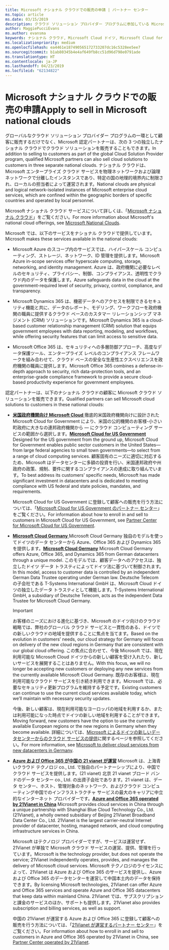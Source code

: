 ```yaml
---
title: Microsoft ナショナル クラウドでの販売の申請 | パートナー センター
ms.topic: article
ms.date: 03/15/2019
description: クラウド ソリューション プロバイダー プログラムに参加している Microsoft パートナーは、サポートされているナショナル クラウドに登録された顧客に販売できます。
author: MaggiePucciEvans
ms.author: evansma
keywords: ナショナル クラウド, Microsoft Cloud ドイツ, Microsoft Cloud for US Government, 21Vianet, Microsoft Cloud 中国
ms.localizationpriority: medium
ms.openlocfilehash: ea4461e187490565172733207dc16c5328ee5ee7
ms.sourcegitcommit: b1ab80345b4e4af649fb8cc51d96d798e0791ade
ms.translationtype: HT
ms.contentlocale: ja-JP
ms.lasthandoff: 04/23/2019
ms.locfileid: "62134822"
---
```

# <a name="apply-to-sell-in-microsoft-national-clouds"></a><span data-ttu-id="230a9-104">Microsoft ナショナル クラウドでの販売の申請</span><span class="sxs-lookup"><span data-stu-id="230a9-104">Apply to sell in Microsoft national clouds</span></span>

<span data-ttu-id="230a9-105">グローバルなクラウド ソリューション プロバイダー プログラムの一環として顧客に販売するだけでなく、Microsoft 認定パートナーは、次の 3 つの独立したナショナル クラウドでクラウド ソリューションを販売することもできます。</span><span class="sxs-lookup"><span data-stu-id="230a9-105">In addition to selling to customers as part of the global Cloud Solution Provider program, qualified Microsoft partners can also sell cloud solutions to customers in three separate national clouds.</span></span> <span data-ttu-id="230a9-106">ナショナル クラウドは、Microsoft エンタープライズ クラウド サービスを物理ネットワークおよび論理ネットワークで分離したインスタンスであり、特定の国の地理的境界内に制限され、ローカルの担当者によって運営されます。</span><span class="sxs-lookup"><span data-stu-id="230a9-106">National clouds are physical and logical network-isolated instances of Microsoft enterprise cloud services, which are confined within the geographic borders of specific countries and operated by local personnel.</span></span> 

<span data-ttu-id="230a9-107">Microsoft ナショナル クラウド サービスについて詳しくは、「[Microsoft ナショナル クラウド](https://www.microsoft.com/trustcenter/cloudservices/nationalcloud)」をご覧ください。</span><span class="sxs-lookup"><span data-stu-id="230a9-107">For more information about Microsoft's national cloud offerings, see [Microsoft National Clouds](https://www.microsoft.com/trustcenter/cloudservices/nationalcloud).</span></span>

<span data-ttu-id="230a9-108">Microsoft では、以下のサービスをナショナル クラウドで提供しています。</span><span class="sxs-lookup"><span data-stu-id="230a9-108">Microsoft makes these services available in the national clouds:</span></span>

-   <span data-ttu-id="230a9-109">Microsoft Azure のスコープ内のサービスでは、ハイパースケール コンピューティング、ストレージ、ネットワーク、ID 管理を提供します。</span><span class="sxs-lookup"><span data-stu-id="230a9-109">Microsoft Azure in-scope services offer hyperscale computing, storage, networking, and identity management.</span></span> <span data-ttu-id="230a9-110">Azure は、政府機関に必要なレベルのセキュリティ、プライバシー、制御、コンプライアンス、透明性でクラウド内のデータを保護します。</span><span class="sxs-lookup"><span data-stu-id="230a9-110">Azure safeguards data in the cloud at the government-required level of security, privacy, control, compliance, and transparency.</span></span>

-   <span data-ttu-id="230a9-111">Microsoft Dynamics 365 は、機密データへのアクセスを制限できるセキュリティ機能と共に、データのレポート、モデリング、ワークフローを政府機関の職員に提供するクラウド ベースのカスタマー リレーションシップ マネジメント (CRM) ソリューションです。</span><span class="sxs-lookup"><span data-stu-id="230a9-111">Microsoft Dynamics 365 is a cloud-based customer relationship management (CRM) solution that equips government employees with data reporting, modeling, and workflows, while offering security features that can limit access to sensitive data.</span></span>

-   <span data-ttu-id="230a9-112">Microsoft Office 365 は、セキュリティへの多層防御アプローチ、高度なデータ保護ツール、エンタープライズ レベルのコンプライアンス フレームワークを組み合わせて、クラウド ベースの安全な生産性エクスペリエンスを政府機関の職員に提供します。</span><span class="sxs-lookup"><span data-stu-id="230a9-112">Microsoft Office 365 combines a defense-in-depth approach to security, rich data-protection tools, and an enterprise-grade compliance framework to provide a secure cloud-based productivity experience for government employees.</span></span>

<span data-ttu-id="230a9-113">認定パートナーは、以下のナショナル クラウドの顧客に Microsoft クラウド ソリューションを販売できます。</span><span class="sxs-lookup"><span data-stu-id="230a9-113">Qualified partners can sell Microsoft cloud solutions to customers in these national clouds:</span></span>

-   <span data-ttu-id="230a9-114">[**米国政府機関向け Microsoft Cloud** ](https://www.microsoft.com/trustcenter/cloudservices/nationalcloud#Microsoft_Cloud_for_US)徹底的米国政府機関向けに設計された Microsoft Cloud for Government により、米国の公的機関のお客様-小さい町政府に大きなの連邦政府機関から — にクラウド コンピューティング サービスの範囲から選択します。</span><span class="sxs-lookup"><span data-stu-id="230a9-114">[**Microsoft Cloud for US Government**](https://www.microsoft.com/trustcenter/cloudservices/nationalcloud#Microsoft_Cloud_for_US) Designed for the US government from the ground up, Microsoft Cloud for Government enables public sector customers in the United States—from large federal agencies to small town governments—to select from a range of cloud computing services.</span></span> <span data-ttu-id="230a9-115">顧客固有のニーズに適切に対応するため、Microsoft はデータセンターに多額の投資を行い、米国連邦政府や州政府の政策、規制、要件に関するコンプライアンスの達成に取り組んでいます。</span><span class="sxs-lookup"><span data-stu-id="230a9-115">To best address its customers’ specific needs, Microsoft has made significant investment in datacenters and is dedicated to meeting compliance with US federal and state policies, mandates, and requirements.</span></span> 

    <span data-ttu-id="230a9-116">Microsoft Cloud for US Government に登録して顧客への販売を行う方法については、「[Microsoft Cloud for US Government のパートナー センター](partner-center-for-microsoft-us-govt-cloud.md)」をご覧ください。</span><span class="sxs-lookup"><span data-stu-id="230a9-116">For information about how to enroll in and sell to customers in Microsoft Cloud for US Government, see [Partner Center for Microsoft Cloud for US Government](partner-center-for-microsoft-us-govt-cloud.md).</span></span>

-   <span data-ttu-id="230a9-117">[**Microsoft Cloud Germany** ](https://www.microsoft.com/trustcenter/cloudservices/nationalcloud#Microsoft_Cloud_Germany) Microsoft Cloud Germany 独自のモデルを使ってドイツのデータ センターから Azure、Office 365 および Dynamics 365 を提供します。</span><span class="sxs-lookup"><span data-stu-id="230a9-117">[**Microsoft Cloud Germany**](https://www.microsoft.com/trustcenter/cloudservices/nationalcloud#Microsoft_Cloud_Germany) Microsoft Cloud Germany offers Azure, Office 365, and Dynamics 365 from German datacenters through a unique model.</span></span> <span data-ttu-id="230a9-118">このモデルでは、顧客データへのアクセスは、独立したドイツ データ トラスティによってドイツ法に基づいて制御されます。</span><span class="sxs-lookup"><span data-stu-id="230a9-118">In this model, access to customer data is controlled by an independent German Data Trustee operating under German law.</span></span> <span data-ttu-id="230a9-119">Deutsche Telecom の子会社である T-Systems International GmbH は、Microsoft Cloud ドイツの独立したデータ トラスティとして機能します。</span><span class="sxs-lookup"><span data-stu-id="230a9-119">T-Systems International GmbH, a subsidiary of Deutsche Telecom, acts as the independent Data Trustee for Microsoft Cloud Germany.</span></span> 

    > [!IMPORTANT]  
    > <span data-ttu-id="230a9-120">お客様のニーズにおける進化に基づき、Microsoft のドイツ向けのクラウド戦略では、弊社のグローバル クラウド サービスと一貫性のある、ドイツでの新しいクラウドの地域を提供することに焦点を当てます。</span><span class="sxs-lookup"><span data-stu-id="230a9-120">Based on the evolution in customers’ needs, our cloud strategy for Germany will focus on delivery of the new cloud regions in Germany that are consistent with our global cloud offering.</span></span> <span data-ttu-id="230a9-121">この焦点に合わせて、今後 Microsoft では、現在利用可能な Microsoft Cloud ドイツからの新しい顧客を受け入れたり、新しいサービスを展開することはありません。</span><span class="sxs-lookup"><span data-stu-id="230a9-121">With this focus, we will no longer be accepting new customers or deploying any new services from the currently available Microsoft Cloud Germany.</span></span> <span data-ttu-id="230a9-122">既存のお客様は、現在利用可能なクラウド サービスを引き続き利用できます。Microsoft では、必要なセキュリティ更新プログラムを維持する予定です。</span><span class="sxs-lookup"><span data-stu-id="230a9-122">Existing customers can continue to use the current cloud services available today, which we’ll maintain with necessary security updates.</span></span>
    >  
    > <span data-ttu-id="230a9-123">今後、新しい顧客は、現在利用可能なヨーロッパの地域を利用するか、または利用可能になった時点でドイツの新しい地域を利用することができます。</span><span class="sxs-lookup"><span data-stu-id="230a9-123">Moving forward, new customers have the option to use the currently available European regions or the new regions in Germany when they become available.</span></span> <span data-ttu-id="230a9-124">詳細については、[Microsoft によるドイツの新しいデータセンターからのクラウド サービスの提供](https://news.microsoft.com/europe/2018/08/31/microsoft-to-deliver-cloud-services-from-new-datacentres-in-germany-in-2019-to-meet-evolving-customer-needs/)に関するページを参照してください。</span><span class="sxs-lookup"><span data-stu-id="230a9-124">For more information, see [Microsoft to deliver cloud services from new datacenters in Germany](https://news.microsoft.com/europe/2018/08/31/microsoft-to-deliver-cloud-services-from-new-datacentres-in-germany-in-2019-to-meet-evolving-customer-needs/).</span></span>

    
-   <span data-ttu-id="230a9-125">[**Azure および Office 365 が中国の 21 vianet が運営**](https://www.microsoft.com/trustcenter/cloudservices/nationalcloud#Microsoft_Cloud_for_China) Microsoft は、上海青いクラウド テクノロジ co., Ltd. で独自のパートナーシップにより、中国でクラウド サービスを提供します。(21 vianet) 北京 21 vianet ブロード バンドのデータ センター co., Ltd. の出資子会社であります。21 vianet は、データ センター、ホスト、管理対象のネットワーク、およびクラウド コンピューティング中国でのインフラストラクチャ サービスの最大のキャリアに中立的なインターネット プロバイダーです。</span><span class="sxs-lookup"><span data-stu-id="230a9-125">[**Azure and Office 365 operated by 21Vianet in China**](https://www.microsoft.com/trustcenter/cloudservices/nationalcloud#Microsoft_Cloud_for_China) Microsoft provides cloud services in China through a unique partnership with Shanghai Blue Cloud Technology Co., Ltd. (21Vianet), a wholly owned subsidiary of Beijing 21Vianet Broadband Data Center Co., Ltd. 21Vianet is the largest carrier-neutral Internet provider of datacenter, hosting, managed network, and cloud computing infrastructure services in China.</span></span> 

    <span data-ttu-id="230a9-126">Microsoft はテクノロジ プロバイダーですが、サービスは運営せず、21Vianet が単独で Microsoft クラウド サービスの運営、提供、管理を行っています。</span><span class="sxs-lookup"><span data-stu-id="230a9-126">Microsoft is the technology provider, but does not operate the service; 21Vianet independently operates, provides, and manages the delivery of Microsoft cloud services.</span></span> <span data-ttu-id="230a9-127">Microsoft テクノロジのライセンスによって、21Vianet は Azure および Office 365 のサービスを提供し、Azure および Office 365 のデータセンターを運営して中国本土内のデータを保持できます。</span><span class="sxs-lookup"><span data-stu-id="230a9-127">By licensing Microsoft technologies, 21Vianet can offer Azure and Office 365 services and operate Azure and Office 365 datacenters that keep data within mainland China.</span></span> <span data-ttu-id="230a9-128">21Vianet では、サブスクリプションと課金のサービスのほか、サポートも提供します。</span><span class="sxs-lookup"><span data-stu-id="230a9-128">21Vianet also provides subscription and billing services, as well as support.</span></span>

    <span data-ttu-id="230a9-129">中国の 21Vianet が運営する Azure および Office 365 に登録して顧客への販売を行う方法については、「[21Vianet が運営するパートナー センター](https://msdn.microsoft.com/partner-china/index)」をご覧ください。</span><span class="sxs-lookup"><span data-stu-id="230a9-129">For information about how to enroll in and sell to customers in Azure and Office 365 operated by 21Vianet in China, see [Partner Center operated by 21Vianet](https://msdn.microsoft.com/partner-china/index).</span></span> 